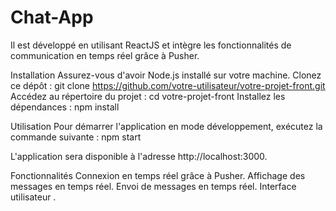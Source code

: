 # Chat-App
Il est développé en utilisant ReactJS et intègre les fonctionnalités de communication en temps réel grâce à Pusher.

Installation
Assurez-vous d'avoir Node.js installé sur votre machine.
Clonez ce dépôt : git clone https://github.com/votre-utilisateur/votre-projet-front.git
Accédez au répertoire du projet : cd votre-projet-front
Installez les dépendances : npm install

Utilisation
Pour démarrer l'application en mode développement, exécutez la commande suivante : npm start


L'application sera disponible à l'adresse http://localhost:3000.

Fonctionnalités
Connexion en temps réel grâce à Pusher.
Affichage des messages en temps réel.
Envoi de messages en temps réel.
Interface utilisateur .
